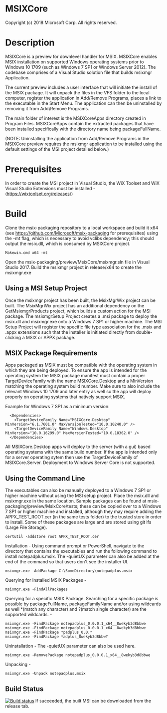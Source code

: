 # MSIXCore
Copyright (c) 2018 Microsoft Corp. All rights reserved.

# Description 
MSIXCore is a preview for downlevel handler for MSIX. MSIXCore enables MSIX installation on supported Windows operating systems prior to Windows 10 1709 (such as Windows 7 SP1 or Windows Server 2012). The codebase comprises of a Visual Studio solution file that builds msixmgr Application. 

The current preview includes a user interface that will initiate the install of the MSIX package. It will unpack the files in the VFS folder to the local computer, register the application in Add/Remove Programs, places a link to the executable in the Start Menu. The application can then be uninstalled by removing it from Add\Remove Programs. 

The main folder of interest is the MSIXCoreApps directory created in Program Files. MSIXCoreApps contain the extracted packages that have been installed specifically with the directory name being packageFullName.

(NOTE: Uninstalling the application from Add/Remove Programs in the MSIXCore preview requires the msixmgr application to be installed using the default settings of the MSI project detailed below.)

# Prerequisites
In order to create the MSI project in Visual Studio, the WiX Toolset and WiX Visual Studio Extensions must be installed - 
(https://wixtoolset.org/releases/)

# Build
Clone the msix-packaging repository to a local workspace and build it x64 (see https://github.com/Microsoft/msix-packaging for prerequisites) using the -mt flag, which is necessary to avoid vclibs dependency; this should output the msix.dll, which is consumed by MSIXCore project.

```
Makewin.cmd x64 -mt
```
Open the msix-packaging/preview/MsixCore/msixmgr.sln file in Visual Studio 2017. Build the msixmgr project in release/x64 to create the msixmgr.exe

## Using a MSI Setup Project
Once the msixmgr project has been built, the MsixMgrWix project can be built. The MsixMgrWix project has an additional dependency on the GetMsixmgrProducts project, which builds a custom action for the MSI package.
The msixmgrSetup Project creates a .msi package to deploy the msix.dll and msixmgr.exe onto a Windows 7 SP1 or higher machine. The MSI Setup Project will register the specific file type association for the .msix and .appx extensions such that the installer is initiated directly from double-clicking a MSIX or APPX package.

## MSIX Package Requirements
Apps packaged as MSIX must be compatible with the operating system in which they are being deployed.  To ensure the app is intended for the operating system the MSIX package manifest must contain a proper TargetDeviceFamily with the name MSIXCore.Desktop and a MinVersion matching the operating system build number.  Make sure to also include the relevant Windows 10 1709 and later entry as well so the app will deploy properly on operating systems that natively support MSIX.

Example for Windows 7 SP1 as a minimum version:

```
  <Dependencies>
    <TargetDeviceFamily Name="MSIXCore.Desktop" MinVersion="6.1.7601.0" MaxVersionTested="10.0.10240.0" />
    <TargetDeviceFamily Name="Windows.Desktop" MinVersion="10.0.16299.0" MaxVersionTested="10.0.18362.0" />
  </Dependencies>
```

All MSIXCore.Desktop apps will deploy to the server (with a gui) based operating systems with the same build number.  If the app is intended only for a server operating sytem then use the TargetDeviceFamily of MSIXCore.Server.  Deployment to Windows Server Core is not supported.


## Using the Command Line
The executables can also be manually deployed to a Windows 7 SP1 or higher machine without using the MSI setup project. Place the msix.dll and msixmgr.exe in the same location. 
Sample packages can be found at msix-packaging/preview/MsixCore/tests; these can be copied over to a Windows 7 SP1 or higher machine and installed, although they may require adding the APPX_TEST_ROOT.cer (in the same tests folder) to the trusted store in order to install. Some of these packages are large and are stored using git lfs (Large File Storage).

```
certutil -addstore root APPX_TEST_ROOT.cer
```

Installation - Using command prompt or PowerShell, navigate to the directory that contains the executables and run the following command to install notepadplus.msix. The -quietUX parameter can also be added at the end of the command so that users don't see the installer UI.
```
msixmgr.exe -AddPackage C:\SomeDirectory\notepadplus.msix
```
Querying for Installed MSIX Packages - 
```
msixmgr.exe -FindAllPackages
```
Querying for a specific MSIX Package. Searching for a specific package is possible by packageFullName, packageFamilyName and/or using wildcards as well *(match any character) and ?(match single character) are the supported wildcards. -
```
msixmgr.exe -FindPackage notepadplus_0.0.0.1_x64__8wekyb3d8bbwe
msixmgr.exe -FindPackage notepadplus_0.0.0.1_x64__8wekyb3d8bbwe
msixmgr.exe -FindPackage *padplus_0.0.*
msixmgr.exe -FindPackage *adplus_8wekyb3d8bbw?

```
Uninstallation - The -quietUX parameter can also be used here.
```
msixmgr.exe -RemovePackage notepadplus_0.0.0.1_x64__8wekyb3d8bbwe
```
Unpacking -
```
msixmgr.exe -Unpack notepadplus.msix
```

## Build Status
[![Build status](https://microsoft.visualstudio.com/xPlatAppx/_apis/build/status/CIGitHub-for-MsixCoreInstaller)](https://github.com/Microsoft/msix-packaging/releases/tag/MsixCoreInstaller-preview)
If succeeded, the built MSI can be downloaded from the release tab.
